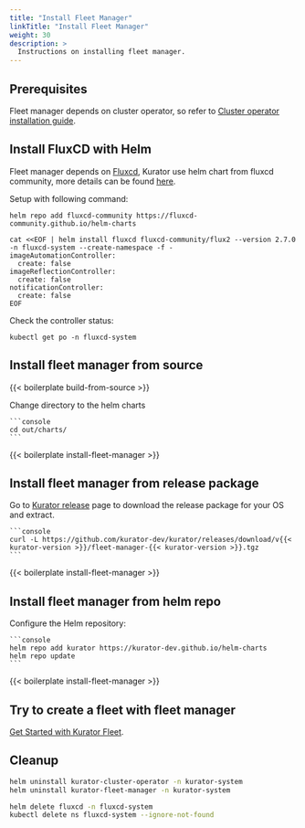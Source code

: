 ```yaml
---
title: "Install Fleet Manager"
linkTitle: "Install Fleet Manager"
weight: 30
description: >
  Instructions on installing fleet manager.
---
```


## Prerequisites

Fleet manager depends on cluster operator, so refer to [Cluster operator installation guide](/docs/setup/install-cluster-operator).

## Install FluxCD with Helm

Fleet manager depends on [Fluxcd](https://fluxcd.io/flux/), Kurator use helm chart from fluxcd community, more details can be found [here](https://github.com/fluxcd-community/helm-charts).

Setup with following command:

```console
helm repo add fluxcd-community https://fluxcd-community.github.io/helm-charts

cat <<EOF | helm install fluxcd fluxcd-community/flux2 --version 2.7.0 -n fluxcd-system --create-namespace -f -
imageAutomationController:
  create: false
imageReflectionController:
  create: false
notificationController:
  create: false
EOF
```

Check the controller status:

```console
kubectl get po -n fluxcd-system
```

## Install fleet manager from source

{{< boilerplate build-from-source >}}

Change directory to the helm charts

    ```console
    cd out/charts/
    ```

{{< boilerplate install-fleet-manager >}}

## Install fleet manager from release package

Go to [Kurator release](https://github.com/kurator-dev/kurator/releases) page to download the release package for your OS and extract.

    ```console
    curl -L https://github.com/kurator-dev/kurator/releases/download/v{{< kurator-version >}}/fleet-manager-{{< kurator-version >}}.tgz
    ```


{{< boilerplate install-fleet-manager >}}


## Install fleet manager from helm repo

Configure the Helm repository:

    ```console
    helm repo add kurator https://kurator-dev.github.io/helm-charts
    helm repo update
    ```

{{< boilerplate install-fleet-manager >}}

## Try to create a fleet with fleet manager

[Get Started with Kurator Fleet](/docs/fleet-manager/create-fleet).

## Cleanup

```bash
helm uninstall kurator-cluster-operator -n kurator-system
helm uninstall kurator-fleet-manager -n kurator-system
```

```bash
helm delete fluxcd -n fluxcd-system
kubectl delete ns fluxcd-system --ignore-not-found
```
